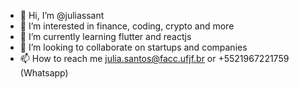 - 👋 Hi, I’m @juliassant
- 👀 I’m interested in finance, coding, crypto and more
- 🌱 I’m currently learning flutter and reactjs
- 💞️ I’m looking to collaborate on startups and companies
- 📫 How to reach me julia.santos@facc.ufjf.br or +5521967221759 (Whatsapp)

<!---
juliassant/juliassant is a ✨ special ✨ repository because its `README.md` (this file) appears on your GitHub profile.
You can click the Preview link to take a look at your changes.
--->
